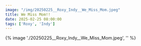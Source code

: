 ```yaml
---
image: "/img/20250225__Roxy_Indy__We_Miss_Mom.jpeg"
title: We Miss Mom!! 
date: 2025-02-25 08:00:00
tags: ['Roxy', 'Indy']
---
```

{% image './20250225__Roxy_Indy__We_Miss_Mom.jpeg', '' %}